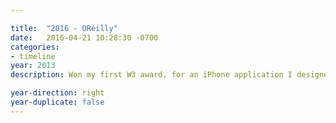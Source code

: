 ```yaml
---

title:  "2016 - OReilly"
date:   2016-04-21 10:28:30 -0700
categories:
- timeline
year: 2013
description: Won my first W3 award, for an iPhone application I designed for a company convention.

year-direction: right
year-duplicate: false
---
```

